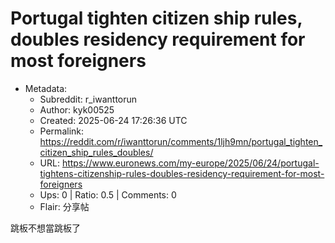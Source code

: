 # Portugal tighten citizen ship rules, doubles residency requirement for most foreigners

- Metadata:
  - Subreddit: r_iwanttorun
  - Author: kyk00525
  - Created: 2025-06-24 17:26:36 UTC
  - Permalink: https://reddit.com/r/iwanttorun/comments/1ljh9mn/portugal_tighten_citizen_ship_rules_doubles/
  - URL: https://www.euronews.com/my-europe/2025/06/24/portugal-tightens-citizenship-rules-doubles-residency-requirement-for-most-foreigners
  - Ups: 0 | Ratio: 0.5 | Comments: 0
  - Flair: 分享帖


跳板不想當跳板了

